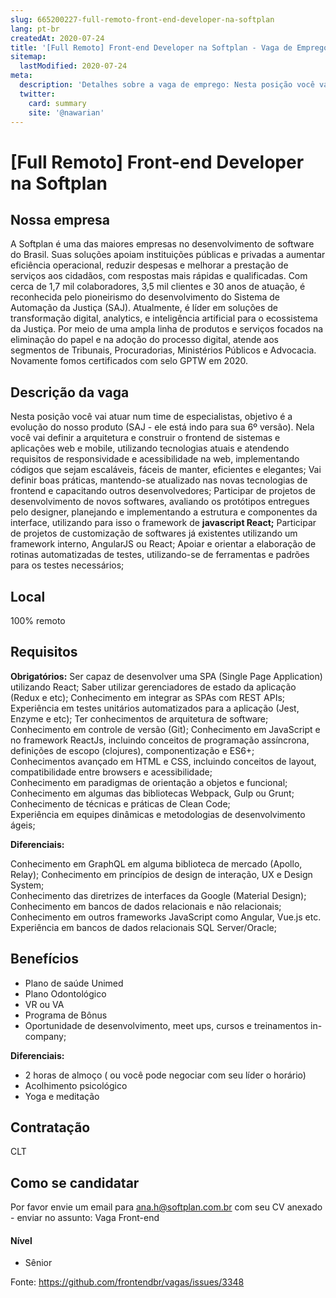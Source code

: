 ```yaml
---
slug: 665200227-full-remoto-front-end-developer-na-softplan
lang: pt-br
createdAt: 2020-07-24
title: '[Full Remoto] Front-end Developer na Softplan - Vaga de Emprego'
sitemap:
  lastModified: 2020-07-24
meta:
  description: 'Detalhes sobre a vaga de emprego: Nesta posição você vai atuar num time de especialistas, objetivo é a evolução do nosso produto (SAJ - ele está indo para sua 6º versão). Nela você vai definir a arquitetura e construir o frontend de sistemas e aplicações web e mobile, utilizando tecnologias atuais e atendendo requisitos de responsividade e acessibilidade na web, implementando códigos que sejam escaláveis, fáceis de manter, eficientes e elegantes; Vai definir boas práticas, mantendo-se atualizado nas novas tecnologias de frontend e capacitando outros desenvolvedores; Participar de projetos de desenvolvimento de novos softwares, avaliando os protótipos entregues pelo designer, planejando e implementando a estrutura e componentes da interface, utilizando para isso o framework de **javascript React;** Participar de projetos de customização de softwares já existentes utilizando um framework interno, AngularJS ou React; Apoiar e orientar a elaboração de rotinas automatizadas de testes, utilizando-se de ferramentas e padrões para os testes necessários;'
  twitter:
    card: summary
    site: '@nawarian'
---
```


# [Full Remoto] Front-end Developer na Softplan

## Nossa empresa

A Softplan é uma das maiores empresas no desenvolvimento de software do Brasil. Suas soluções apoiam instituições públicas e privadas a aumentar eficiência operacional, reduzir despesas e melhorar a prestação de serviços aos cidadãos, com respostas mais rápidas e qualificadas. Com cerca de 1,7 mil colaboradores, 3,5 mil clientes e 30 anos de atuação, é reconhecida pelo pioneirismo do desenvolvimento do Sistema de Automação da Justiça (SAJ). Atualmente, é líder em soluções de transformação digital, analytics, e inteligência artificial para o ecossistema da Justiça. Por meio de uma ampla linha de produtos e serviços focados na eliminação do papel e na adoção do processo digital, atende aos segmentos de Tribunais, Procuradorias, Ministérios Públicos e Advocacia.
Novamente fomos certificados com selo GPTW em 2020.

## Descrição da vaga

Nesta posição você vai atuar num time de especialistas, objetivo é a evolução do nosso produto (SAJ - ele está indo para sua 6º versão).
Nela você vai definir a arquitetura e construir o frontend de sistemas e aplicações web e mobile, utilizando tecnologias atuais e atendendo requisitos de responsividade e acessibilidade na web, implementando códigos que sejam escaláveis, fáceis de manter, eficientes e elegantes;
Vai definir boas práticas, mantendo-se atualizado nas novas tecnologias de frontend e capacitando outros desenvolvedores;
Participar de projetos de desenvolvimento de novos softwares, avaliando os protótipos entregues pelo designer, planejando e implementando a estrutura e componentes da interface, utilizando para isso o framework de **javascript React;**
Participar de projetos de customização de softwares já existentes utilizando um framework interno, AngularJS ou React;
Apoiar e orientar a elaboração de rotinas automatizadas de testes, utilizando-se de ferramentas e padrões para os testes necessários;


## Local

100% remoto

## Requisitos

**Obrigatórios:**
Ser capaz de desenvolver uma SPA (Single Page Application) utilizando React;
Saber utilizar gerenciadores de estado da aplicação (Redux e etc);
Conhecimento em integrar as SPAs com REST APIs;
Experiência em testes unitários automatizados para a aplicação (Jest, Enzyme e etc);
Ter conhecimentos de arquitetura de software;
Conhecimento em controle de versão (Git);
Conhecimento em JavaScript e no framework ReactJs, incluindo conceitos de programação assíncrona, definições de escopo (clojures), componentização e ES6+;  
Conhecimentos avançado em HTML e CSS, incluindo conceitos de layout, compatibilidade entre browsers e acessibilidade;  
Conhecimento em paradigmas de orientação a objetos e funcional;  
Conhecimento em algumas das bibliotecas Webpack, Gulp ou Grunt;  
Conhecimento de técnicas e práticas de Clean Code;  
Experiência em equipes dinâmicas e metodologias de desenvolvimento ágeis;  

**Diferenciais:**

Conhecimento em GraphQL em alguma biblioteca de mercado (Apollo, Relay); 
Conhecimento em princípios de design de interação, UX e Design System;  
Conhecimento das diretrizes de interfaces da Google (Material Design);  
Conhecimento em bancos de dados relacionais e não relacionais;  
Conhecimento em outros frameworks JavaScript como Angular, Vue.js etc.  
Experiência em bancos de dados relacionais SQL Server/Oracle;

## Benefícios

- Plano de saúde Unimed
- Plano Odontológico
- VR ou VA
- Programa de Bônus
- Oportunidade de desenvolvimento, meet ups, cursos e treinamentos in-company;


**Diferenciais:**
- 2 horas de almoço ( ou você pode negociar com seu líder o horário)
- Acolhimento psicológico
-  Yoga e meditação

## Contratação

CLT

## Como se candidatar

Por favor envie um email para ana.h@softplan.com.br com seu CV anexado - enviar no assunto: Vaga Front-end


#### Nível
- Sênior





Fonte: https://github.com/frontendbr/vagas/issues/3348